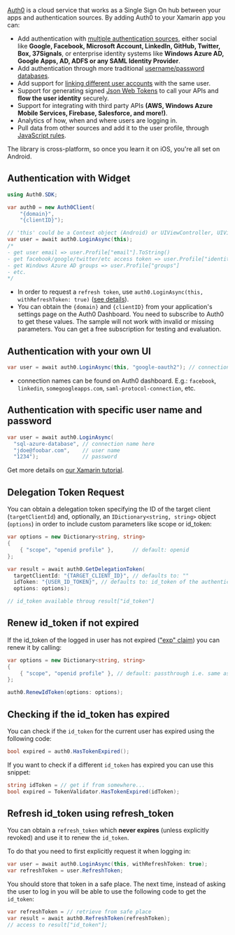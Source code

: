 [Auth0](http://auth0.com) is a cloud service that works as a Single Sign On hub between your apps and authentication sources. By adding Auth0 to your Xamarin app you can:

* Add authentication with [multiple authentication sources](https://docs.auth0.com/identityproviders), either social like **Google, Facebook, Microsoft Account, LinkedIn, GitHub, Twitter, Box, 37Signals**, or enterprise identity systems like **Windows Azure AD, Google Apps, AD, ADFS or any SAML Identity Provider**.
* Add authentication through more traditional [username/password databases](https://docs.auth0.com/mysql-connection-tutorial).
* Add support for [linking different user accounts](https://docs.auth0.com/link-accounts) with the same user.
* Support for generating signed [Json Web Tokens](https://docs.auth0.com/jwt) to call your APIs and **flow the user identity** securely.
* Support for integrating with third party APIs **(AWS, Windows Azure Mobile Services, Firebase, Salesforce, and more!)**.
* Analytics of how, when and where users are logging in.
* Pull data from other sources and add it to the user profile, through [JavaScript rules](https://docs.auth0.com/rules).

The library is cross-platform, so once you learn it on iOS, you're all set on Android.

## Authentication with Widget

```csharp
using Auth0.SDK;

var auth0 = new Auth0Client(
	"{domain}",
	"{clientID}");

// 'this' could be a Context object (Android) or UIViewController, UIView, UIBarButtonItem (iOS)
var user = await auth0.LoginAsync(this);
/*
- get user email => user.Profile["email"].ToString()
- get facebook/google/twitter/etc access token => user.Profile["identities"][0]["access_token"]
- get Windows Azure AD groups => user.Profile["groups"]
- etc.
*/
```

* In order to request a `refresh token`, use `auth0.LoginAsync(this, withRefreshToken: true)` ([see details](https://auth0.com/docs/refresh-token)).
* You can obtain the `{domain}` and `{clientID}` from your application's settings page on the Auth0 Dashboard. You need to subscribe to Auth0 to get these values. The sample will not work with invalid or missing parameters. You can get a free subscription for testing and evaluation.

## Authentication with your own UI

```csharp
var user = await auth0.LoginAsync(this, "google-oauth2"); // connection name here
```

* connection names can be found on Auth0 dashboard. E.g.: `facebook`, `linkedin`, `somegoogleapps.com`, `saml-protocol-connection`, etc.

## Authentication with specific user name and password

```csharp
var user = await auth0.LoginAsync(
  "sql-azure-database", // connection name here
  "jdoe@foobar.com",    // user name
  "1234");             	// password
```

Get more details on [our Xamarin tutorial](https://docs.auth0.com/xamarin-tutorial).

## Delegation Token Request

You can obtain a delegation token specifying the ID of the target client (`targetClientId`) and, optionally, an `IDictionary<string, string>` object (`options`) in order to include custom parameters like scope or id_token:

```csharp
var options = new Dictionary<string, string>
{
    { "scope", "openid profile" },      // default: openid
};

var result = await auth0.GetDelegationToken(
  targetClientId: "{TARGET_CLIENT_ID}", // defaults to: ""
  idToken: "{USER_ID_TOKEN}", // defaults to: id_token of the authenticated user (auth0 CurrentUser.IdToken)
  options: options);

// id_token available throug result["id_token"]
```

## Renew id_token if not expired

If the id_token of the logged in user has not expired (["exp" claim](http://self-issued.info/docs/draft-ietf-oauth-json-web-token.html#expDef)) you can renew it by calling:

```csharp
var options = new Dictionary<string, string>
{
    { "scope", "openid profile" }, // default: passthrough i.e. same as previous time token was asked for
};

auth0.RenewIdToken(options: options);
```

## Checking if the id_token has expired

You can check if the `id_token` for the current user has expired using the following code:

```csharp
bool expired = auth0.HasTokenExpired();
```

If you want to check if a different `id_token` has expired you can use this snippet:
```csharp
string idToken = // get if from somewhere...
bool expired = TokenValidator.HasTokenExpired(idToken);
```

## Refresh id_token using refresh_token

You can obtain a `refresh_token` which **never expires** (unless explicitly revoked) and use it to renew the `id_token`.

To do that you need to first explicitly request it when logging in:

```csharp
var user = await auth0.LoginAsync(this, withRefreshToken: true);
var refreshToken = user.RefreshToken;
```

You should store that token in a safe place. The next time, instead of asking the user to log in you will be able to use the following code to get the `id_token`:

```csharp
var refreshToken = // retrieve from safe place
var result = await auth0.RefreshToken(refreshToken);
// access to result["id_token"];
```
